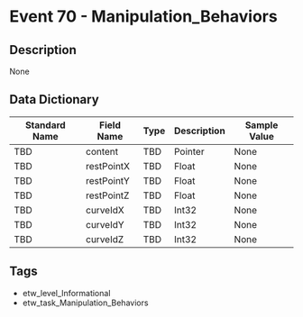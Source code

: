 # Event 70 - Manipulation_Behaviors

## Description
None

## Data Dictionary
|Standard Name|Field Name|Type|Description|Sample Value|
|---|---|---|---|---|
|TBD|content|TBD|Pointer|None|None|
|TBD|restPointX|TBD|Float|None|None|
|TBD|restPointY|TBD|Float|None|None|
|TBD|restPointZ|TBD|Float|None|None|
|TBD|curveIdX|TBD|Int32|None|None|
|TBD|curveIdY|TBD|Int32|None|None|
|TBD|curveIdZ|TBD|Int32|None|None|

## Tags
* etw_level_Informational
* etw_task_Manipulation_Behaviors